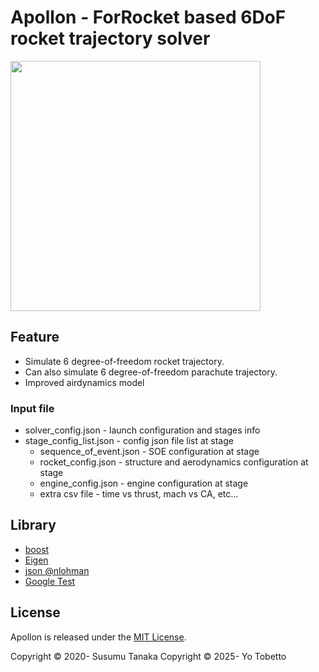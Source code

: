 # Apollon - ForRocket based 6DoF rocket trajectory solver
<img src="https://user-images.githubusercontent.com/8069773/76425916-a54e6a00-63ed-11ea-8cc0-0d63b9b2cf9a.png" width="400px">

## Feature
* Simulate 6 degree-of-freedom rocket trajectory.
* Can also simulate 6 degree-of-freedom parachute trajectory.
* Improved airdynamics model

### Input file
* solver_config.json - launch configuration and stages info
* stage_config_list.json - config json file list at stage
  * sequence_of_event.json - SOE configuration at stage
  * rocket_config.json - structure and aerodynamics configuration at stage
  * engine_config.json - engine configuration at stage
  * extra csv file - time vs thrust, mach vs CA, etc...

## Library
* [boost](https://www.boost.org/)
* [Eigen](http://eigen.tuxfamily.org/)
* [json @nlohman](https://github.com/nlohmann/json)
* [Google Test](https://github.com/google/googletest)

## License
Apollon is released under the [MIT License](http://opensource.org/licenses/MIT).

Copyright &copy; 2020- Susumu Tanaka
Copyright &copy; 2025- Yo Tobetto
